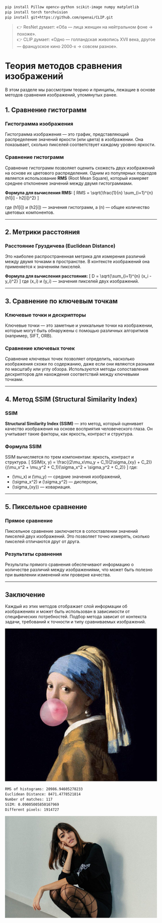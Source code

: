 ```bash
pip install Pillow opencv-python scikit-image numpy matplotlib
pip install torch torchvision
pip install git+https://github.com/openai/CLIP.git
```

> 👉 ResNet думает: «Оба — лица женщин на нейтральном фоне → похоже».  
> 👉 CLIP думает: «Одно — голландская живопись XVII века, другое — французское кино 2000-х → совсем разное».

# Теория методов сравнения изображений

В этом разделе мы рассмотрим теорию и принципы, лежащие в основе методов сравнения изображений, упомянутых ранее.

## 1. Сравнение гистограмм

### **Гистограмма изображения**
Гистограмма изображения — это график, представляющий распределение значений яркости (или цвета) в изображении. Она показывает, сколько пикселей соответствует каждому уровню яркости.

### **Сравнение гистограмм**
Сравнение гистограмм позволяет оценить схожесть двух изображений на основе их цветового распределения. Одним из популярных подходов является использование **RMS** (Root Mean Square), который измеряет среднее отклонение значений между двумя гистограммами.

**Формула для вычисления RMS:**
\[
RMS = \sqrt{\frac{1}{n} \sum_{i=1}^{n} (h1[i] - h2[i])^2}
\]

где \(h1[i]\) и \(h2[i]\) — значения гистограмм, а \(n\) — общее количество цветовых компонентов.

---

## 2. Метрики расстояния

### **Расстояние Груздичева** (Euclidean Distance)
Это наиболее распространенная метрика для измерения различий между двумя точками в пространстве. В контексте изображений она применяется к значениям пикселей.

**Формула для вычисления расстояния:**
\[
D = \sqrt{\sum_{i=1}^{n} (x_i - y_i)^2}
\]
где \(x_i\) и \(y_i\) — значения пикселей двух изображений.

---

## 3. Сравнение по ключевым точкам

### **Ключевые точки и дескрипторы**
Ключевые точки — это заметные и уникальные точки на изображении, которые могут быть обнаружены с помощью различных алгоритмов (например, SIFT, ORB).

### **Сравнение ключевых точек**
Сравнение ключевых точек позволяет определить, насколько изображения схожи по содержанию, даже если они являются разными по масштабу или углу обзора. Используются методы сопоставления дескрипторов для нахождения соответствий между ключевыми точками.

---

## 4. Метод SSIM (Structural Similarity Index)

### **SSIM**
**Structural Similarity Index (SSIM)** — это метод, который оценивает качество изображения на основе восприятия человеческого глаза. Он учитывает такие факторы, как яркость, контраст и структура.

### **Формула SSIM**
SSIM вычисляется по трем компонентам: яркость, контраст и структура.
\[
SSIM(x, y) = \frac{(2\mu_x\mu_y + C_1)(2\sigma_{xy} + C_2)}{(\mu_x^2 + \mu_y^2 + C_1)(\sigma_x^2 + \sigma_y^2 + C_2)}
\]
где:
- \(\mu_x\) и \(\mu_y\) — средние значения изображений,
- \(\sigma_x^2\) и \(\sigma_y^2\) — дисперсии,
- \(\sigma_{xy}\) — ковариация.

---

## 5. Пиксельное сравнение

### **Прямое сравнение**
Пиксельное сравнение заключается в сопоставлении значений пикселей двух изображений. Это позволяет точно измерять, сколько пикселей отличаются друг от друга.

### **Результаты сравнения**
Результаты прямого сравнения обеспечивают информацию о количестве различий между изображениями, что может быть полезно при выявлении изменений или проверке качества.

---

## Заключение
Каждый из этих методов отображает слой информации об изображениях и может быть использован в зависимости от специфических потребностей. Подбор метода зависит от контекста задачи, требований к точности и типу сравниваемых изображений.

![](https://raw.githubusercontent.com/tonypithony/compare_2images/refs/heads/main/vermeer.jpg)

```bash
RMS of histograms: 20986.94605278233
Euclidean Distance: 8471.4778521814
Number of matches: 117
SSIM: 0.09005005850167969
Different pixels: 1914727
```

![](https://raw.githubusercontent.com/tonypithony/compare_2images/refs/heads/main/amelie_lens.jpg)
